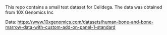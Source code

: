 This repo contains a small test dataset for Celldega. The data was obtained from 10X Genomics Inc 

Data: https://www.10xgenomics.com/datasets/human-bone-and-bone-marrow-data-with-custom-add-on-panel-1-standard
